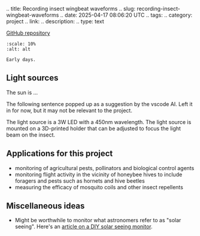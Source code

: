 .. title: Recording insect wingbeat waveforms
.. slug: recording-insect-wingbeat-waveforms
.. date: 2025-04-17 08:06:20 UTC
.. tags: 
.. category: project
.. link: 
.. description: 
.. type: text

[GitHub repository](https://github.com/aubreymoore/wingbeat-recorder)

```{figure} /images/wingbeat-recorder.jpg
:scale: 10%
:alt: alt

Early days.
```
## Light sources

The sun is ...

The following sentence popped up as a suggestion by the vscode AI. Left it in for now, but it may not be relevant to the project.

The light source is a 3W LED with a 450nm wavelength. The light source is mounted on a 3D-printed holder that can be adjusted to focus the light beam on the insect.

## Applications for this project

* monitoring of agricultural pests, pollinators and biological control agents
* monitoring flight activity in the vicinity of honeybee hives to include foragers and pests such as hornets and hive beetles
* measuring the efficacy of mosquito coils and other insect repellents

## Miscellaneous ideas

* Might be worthwhile to monitor what astronomers refer to as "solar seeing". Here's an [article on a DIY solar seeing monitor](https://www.blackwaterskies.co.uk/2017/06/diy-solar-scintillation-seeing-monitor-sssm/).

